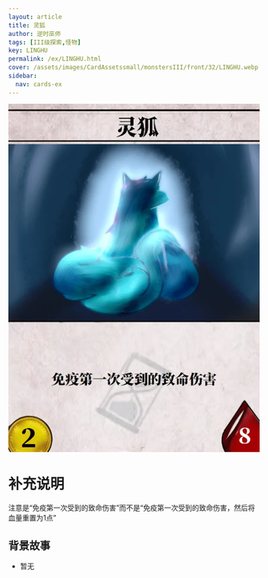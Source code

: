 ```yaml
---
layout: article
title: 灵狐
author: 逆时巫师
tags: [III级探索,怪物]
key: LINGHU
permalink: /ex/LINGHU.html
cover: /assets/images/CardAssetssmall/monstersIII/front/32/LINGHU.webp
sidebar:
  nav: cards-ex
---
```

![](/assets/images/CardAssets/monstersIII/front/32/LINGHU.webp)

# 补充说明
注意是“免疫第一次受到的致命伤害”而不是“免疫第一次受到的致命伤害，然后将血量重置为1点”


## 背景故事
* 暂无